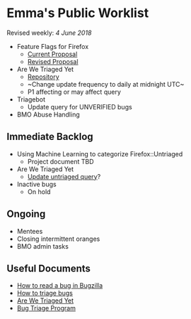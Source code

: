# Emma's Public Worklist

Revised weekly: _4 June 2018_

* Feature Flags for Firefox
  * [Current Proposal](https://github.com/mozilla/bug-handling/blob/master/policy/feature-flags.md)
  * [Revised Proposal](https://docs.google.com/document/d/1_IJh6lp64piz9FH1lWjO1PxTC0bARDJbOLj61_otViA/edit)
* Are We Triaged Yet
  * [Repository](https://github.com/emceeaich/are-we-triaged-yet)
  * ~Change update frequency to daily at midnight UTC~
  * P1 affecting or may affect query
* Triagebot
  * Update query for UNVERIFIED bugs
* BMO Abuse Handling

## Immediate Backlog

* Using Machine Learning to categorize Firefox::Untriaged
  * Project document TBD
* Are We Triaged Yet
  * [Update untriaged query](https://github.com/emceeaich/are-we-triaged-yet/issues/41)? 
* Inactive bugs
  * On hold

## Ongoing

* Mentees
* Closing intermittent oranges
* BMO admin tasks

## Useful Documents

* [How to read a bug in Bugzilla](https://www.youtube.com/watch?v=9_2k4RIrM_o)
* [How to triage bugs](https://github.com/mozilla/bug-handling/blob/master/policy/triage-bugzilla.md)
* [Are We Triaged Yet](https://are-we-triaged-yet.herokuapp.com/)
* [Bug Triage Program](https://wiki.mozilla.org/Bug_Triage)
